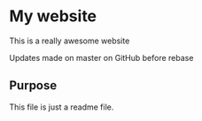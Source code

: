 # My website

This is a really awesome website

Updates made on master on GitHub before rebase

## Purpose

This file is just a readme file.
